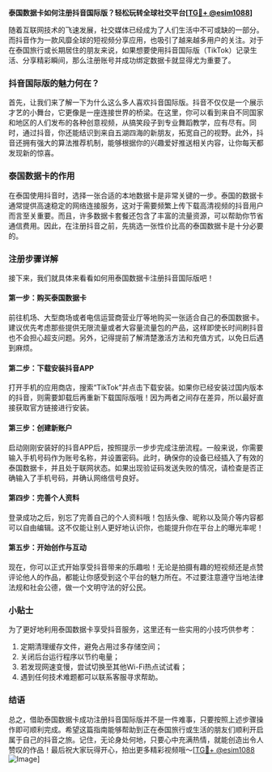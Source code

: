 **泰国数据卡如何注册抖音国际版？轻松玩转全球社交平台[[TG💪+ @esim1088](https://t.me/s/esim1088)]**

随着互联网技术的飞速发展，社交媒体已经成为了人们生活中不可或缺的一部分。而抖音作为一款风靡全球的短视频分享应用，也吸引了越来越多用户的关注。对于在泰国旅行或长期居住的朋友来说，如果想要使用抖音国际版（TikTok）记录生活、分享精彩瞬间，那么注册账号并成功绑定数据卡就显得尤为重要了。

### 抖音国际版的魅力何在？

首先，让我们来了解一下为什么这么多人喜欢抖音国际版。抖音不仅仅是一个展示才艺的小舞台，它更像是一座连接世界的桥梁。在这里，你可以看到来自不同国家和地区的人们发布的各种创意视频，从搞笑段子到专业舞蹈教学，应有尽有。同时，通过抖音，你还能结识到来自五湖四海的新朋友，拓宽自己的视野。此外，抖音还拥有强大的算法推荐机制，能够根据你的兴趣爱好推送相关内容，让你每天都发现新的惊喜。

### 泰国数据卡的作用

在泰国使用抖音时，选择一张合适的本地数据卡是非常关键的一步。泰国的数据卡通常提供高速稳定的网络连接服务，这对于需要频繁上传下载高清视频的抖音用户而言至关重要。而且，许多数据卡套餐还包含了丰富的流量资源，可以帮助你节省通信费用。因此，在注册抖音之前，先挑选一张性价比高的泰国数据卡是十分必要的。

### 注册步骤详解

接下来，我们就具体来看看如何用泰国数据卡注册抖音国际版吧！

#### 第一步：购买泰国数据卡
前往机场、大型商场或者电信运营商营业厅等地购买一张适合自己的泰国数据卡。建议优先考虑那些提供无限流量或者大容量流量包的产品，这样即使长时间刷抖音也不会担心超支问题。另外，记得提前了解清楚激活方法和充值方式，以免日后遇到麻烦。

#### 第二步：下载安装抖音APP
打开手机的应用商店，搜索“TikTok”并点击下载安装。如果你已经安装过国内版本的抖音，则需要卸载后再重新下载国际版哦！因为两者之间存在差异，所以最好直接获取官方链接进行安装。

#### 第三步：创建新账户
启动刚刚安装好的抖音APP后，按照提示一步步完成注册流程。一般来说，你需要输入手机号码作为账号名称，并设置密码。此时，确保你的设备已经插入了有效的泰国数据卡，并且处于联网状态。如果出现验证码发送失败的情况，请检查是否正确输入了手机号码，并确认网络信号良好。

#### 第四步：完善个人资料
登录成功之后，别忘了完善自己的个人资料哦！包括头像、昵称以及简介等内容都可以自由编辑。这不仅能让别人更好地认识你，也能提升你在平台上的曝光率呢！

#### 第五步：开始创作与互动
现在，你可以正式开始享受抖音带来的乐趣啦！无论是拍摄有趣的短视频还是点赞评论他人的作品，都能让你感受到这个平台的魅力所在。不过要注意遵守当地法律法规和社会公德，做一个文明守法的好公民。

### 小贴士

为了更好地利用泰国数据卡享受抖音服务，这里还有一些实用的小技巧供参考：
1. 定期清理缓存文件，避免占用过多存储空间；
2. 关闭后台运行程序以节约电量；
3. 若发现网速变慢，尝试切换至其他Wi-Fi热点试试看；
4. 遇到任何技术难题都可以联系客服寻求帮助。

### 结语

总之，借助泰国数据卡成功注册抖音国际版并不是一件难事，只要按照上述步骤操作即可顺利完成。希望这篇指南能够帮助到正在泰国旅行或生活的朋友们顺利开启属于自己的抖音之旅。记住，无论身处何地，只要心中充满热情，就能创造出令人赞叹的作品！最后祝大家玩得开心，拍出更多精彩视频哦～[[TG💪+ @esim1088](https://t.me/s/esim1088) ![Image](https://i.postimg.cc/4NQfJmqS/Snipaste-2025-05-13-00-14-12.png)]
